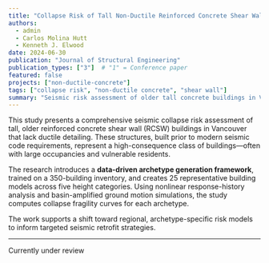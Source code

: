 ```yaml
---
title: "Collapse Risk of Tall Non-Ductile Reinforced Concrete Shear Wall Buildings"
authors:
  - admin
  - Carlos Molina Hutt
  - Kenneth J. Elwood
date: 2024-06-30
publication: "Journal of Structural Engineering"
publication_types: ["3"]  # "1" = Conference paper
featured: false
projects: ["non-ductile-concrete"]
tags: ["collapse risk", "non-ductile concrete", "shear wall"]
summary: "Seismic risk assessment of older tall concrete buildings in Vancouver using archetype generation and nonlinear analysis, highlighting underestimation of risk in national models."
---
```


This study presents a comprehensive seismic collapse risk assessment of tall, older reinforced concrete shear wall (RCSW) buildings in Vancouver that lack ductile detailing. These structures, built prior to modern seismic code requirements, represent a high-consequence class of buildings—often with large occupancies and vulnerable residents.

The research introduces a **data-driven archetype generation framework**, trained on a 350-building inventory, and creates 25 representative building models across five height categories. Using nonlinear response-history analysis and basin-amplified ground motion simulations, the study computes collapse fragility curves for each archetype.

The work supports a shift toward regional, archetype-specific risk models to inform targeted seismic retrofit strategies.

---

Currently under review
